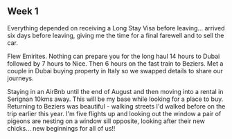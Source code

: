 ## Week 1
Everything depended on receiving a Long Stay Visa before leaving... arrived six days before leaving, giving me the time for a final farewell and to sell the car.</p>
Flew Emirites. Nothing can prepare you for the long haul 14 hours to Dubai followed by 7 hours to Nice. Then 6 hours on the fast train to Beziers. Met a couple in Dubai buying property in Italy so we swapped details to share our journeys.</p>
Staying in an AirBnb until the end of August and then moving into a rental in Serignan 10kms away. This will be my base while looking for a place to buy. Returning to Beziers was beautiful - walking streets I'd walked before on the trip earlier this year. I'm five flights up and looking out the window a pair of pigeons are nesting on a window sill opposite, looking after their new chicks... new beginnings for all of us!!</p>

